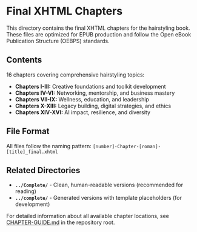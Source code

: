 # Final XHTML Chapters

This directory contains the final XHTML chapters for the hairstyling book. These files are optimized for EPUB production and follow the Open eBook Publication Structure (OEBPS) standards.

## Contents

16 chapters covering comprehensive hairstyling topics:
- **Chapters I-III:** Creative foundations and toolkit development
- **Chapters IV-VI:** Networking, mentorship, and business mastery  
- **Chapters VII-IX:** Wellness, education, and leadership
- **Chapters X-XIII:** Legacy building, digital strategies, and ethics
- **Chapters XIV-XVI:** AI impact, resilience, and diversity

## File Format

All files follow the naming pattern: `[number]-Chapter-[roman]-[title]_final.xhtml`

## Related Directories

- **`../Complete/`** - Clean, human-readable versions (recommended for reading)
- **`../complete/`** - Generated versions with template placeholders (for development)

For detailed information about all available chapter locations, see [CHAPTER-GUIDE.md](../../CHAPTER-GUIDE.md) in the repository root.